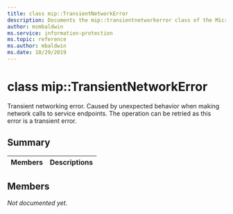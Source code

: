 ```yaml
---
title: class mip::TransientNetworkError 
description: Documents the mip::transientnetworkerror class of the Microsoft Information Protection (MIP) SDK.
author: msmbaldwin
ms.service: information-protection
ms.topic: reference
ms.author: mbaldwin
ms.date: 10/29/2019
---
```


# class mip::TransientNetworkError 
Transient networking error. Caused by unexpected behavior when making network calls to service endpoints. The operation can be retried as this error is a transient error.
  
## Summary
 Members                        | Descriptions                                
--------------------------------|---------------------------------------------
  
## Members
_Not documented yet._
